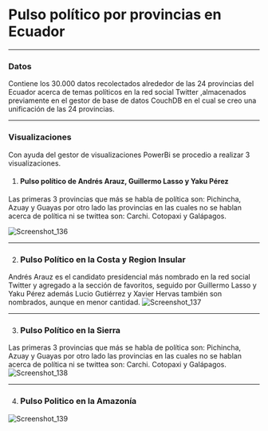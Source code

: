# Pulso político por provincias en Ecuador


***
 ### Datos

 Contiene los 30.000 datos recolectados alrededor de las 24 provincias del Ecuador acerca de temas políticos en la red social Twitter ,almacenados previamente en el gestor de base de datos CouchDB en el cual se creo una unificación de las 24 provincias.


***

 ### Visualizaciones
Con ayuda del gestor de visualizaciones PowerBi se procedio a realizar 3 visualizaciones.

1. #### Pulso político de Andrés Arauz, Guillermo Lasso y Yaku Pérez

Las primeras 3 provincias que más se habla de política son: Pichincha, Azuay y Guayas por otro lado las provincias en las cuales no se hablan acerca de política ni se twittea son: Carchi. Cotopaxi y Galápagos.

![Screenshot_136](https://user-images.githubusercontent.com/58042023/133535108-c90c5c0d-4973-411e-aefb-53789162142a.png)  

  
 *** 
2. ### Pulso Político en la Costa y Region Insular
Andrés Arauz es el candidato presidencial más nombrado en la red social Twitter y agregado a la sección de favoritos, seguido por Guillermo Lasso y Yaku Pérez además Lucio Gutiérrez y Xavier Hervas también son nombrados, aunque en menor cantidad.
![Screenshot_137](https://user-images.githubusercontent.com/58042023/133535040-fdc0a723-b8db-4e80-ae3c-bff77ad19472.png)  


***

3. ### Pulso Político en la Sierra

Las primeras 3 provincias que más se habla de política son: Pichincha, Azuay y Guayas por otro lado las provincias en las cuales no se hablan acerca de política ni se twittea son: Carchi. Cotopaxi y Galápagos.
![Screenshot_138](https://user-images.githubusercontent.com/58042023/133535072-4ba69200-6c73-4259-bfdd-fb1942c2612d.png)  


***
4. ### Pulso Politico en la Amazonía

![Screenshot_139](https://user-images.githubusercontent.com/58042023/133535095-24dac18f-914c-42a9-a39e-ea4c06a03848.png)  


